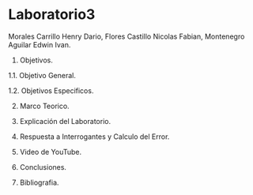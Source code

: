 # Laboratorio3

Morales Carrillo Henry Dario, Flores Castillo Nicolas Fabian, Montenegro Aguilar Edwin Ivan.

1. Objetivos.

1.1. Objetivo General.

1.2. Objetivos Especificos.

2. Marco Teorico.

3. Explicación del Laboratorio.

4. Respuesta a Interrogantes y Calculo del Error.

5. Video de YouTube.

6. Conclusiones.

7. Bibliografia.
